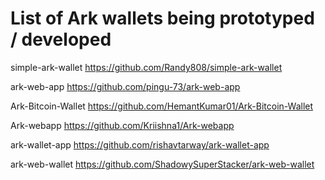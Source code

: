 # List of Ark wallets being prototyped / developed

simple-ark-wallet
https://github.com/Randy808/simple-ark-wallet

ark-web-app
https://github.com/pingu-73/ark-web-app

Ark-Bitcoin-Wallet
https://github.com/HemantKumar01/Ark-Bitcoin-Wallet

Ark-webapp
https://github.com/Kriishna1/Ark-webapp

ark-wallet-app
https://github.com/rishavtarway/ark-wallet-app

ark-web-wallet
https://github.com/ShadowySuperStacker/ark-web-wallet
